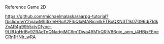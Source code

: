 Reference Game 2D


https://github.com/michaelmalaska/aarpg-tutorial?fbclid=IwY2xjawMh3ixleHRuA2FlbQIxMABicmlkETBxQXN3T1k0Z096djZIdkZvAR4g99h5cjvDfyoe-9LRUqHrlBy92RAeTnQNadgjMC6m1Dwa49M1rQRIV86qig_aem_i4HBjxEEneCRn1HNIr_wRA
